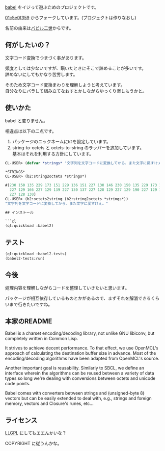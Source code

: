 [babel](https://github.com/cl-babel/babel) をイジって遊ぶためのプロジェクトです。

[01c5e0f359](https://github.com/snmsts/babel/tree/01c5e0f359d70d38147325de92b4c2c4361c66c0) からフォークしています。(プロジェクトは作りなおし)

名前の由来は[バビル二世](https://www.google.co.jp/url?sa=t&rct=j&q=&esrc=s&source=web&cd=1&cad=rja&uact=8&ved=0ahUKEwjz9PDP4a7QAhVEWrwKHQUIA7kQFggdMAA&url=https%3A%2F%2Fja.wikipedia.org%2Fwiki%2F%25E3%2583%2590%25E3%2583%2593%25E3%2583%25AB2%25E4%25B8%2596&usg=AFQjCNFGVoi9iQmDkEiKTQVaYgCP_JKFbg&sig2=hUFKplh2gRnyn5d7x8Y8Fg)からです。

## 何がしたいの？
文字コード変換でつまづく事があります。

頻度としては少ないですが、躓いたときにそこで諦めることが多いです。  
諦めないにしてもかなり苦労します。

そのため文字コード変換まわりを理解しようと考えています。  
自分なりにバラして組み立てなおすとかしながらゆっくり楽しもうかと。

## 使いかた
babel と変りません。

相違点は以下の二点です。

1. パッケージのニックネームに`b2`を設定しています。
1. string-to-octets と octets-to-string のラッパーを追加しています。<br>基本はそれを利用する方針にしています。

```cl
CL-USER> (defvar *strings* "文字列を文字コードに変換してから、また文字に戻すけぇ。")

*STRINGS*
CL-USER> (b2:string2octets *strings*)

#(230 150 135 229 173 151 229 136 151 227 130 146 230 150 135 229 173 151 227 130 179 227 131 188 227 131 137 227 129 171 229 164 137 230 143 155 227 129 151
  227 129 166 227 129 139 227 130 137 227 128 129 227 129 190 227 129 159 230 150 135 229 173 151 227 129 171 230 136 187 227 129 153 227 129 145 227 129 135
  227 128 130)
CL-USER> (b2:octets2string (b2:string2octets *strings*))
"文字列を文字コードに変換してから、また文字に戻すけぇ。"

## インストール

```cl
(ql:quickload :babel2)
```

## テスト

```cl
(ql:quickload :babel2-tests)
(babel2-tests:run)
```

## 今後

処理内容を理解しながらコードを整理していきたいと思います。

パッケージが相互依存しているものとかがあるので、まずそれを解消できるくらいまで行きたいですね。

## 本家のREADME

Babel is a charset encoding/decoding library, not unlike GNU libiconv, but completely written in Common Lisp.

It strives to achieve decent performance.
To that effect, we use OpenMCL's approach of calculating the destination buffer size in advance.
Most of the encoding/decoding algorithms have been adapted from OpenMCL's source.

Another important goal is reusability.
Similarly to SBCL, we define an interface wherein the algorithms can be reused between a variety of data types so long we're dealing with conversions between octets and unicode code points.

Babel comes with converters between strings and (unsigned-byte 8) vectors but can be easily extended to deal with, e.g., strings and foreign memory, vectors and Closure's runes, etc...

## ライセンス

[LLGPL](http://www.cliki.net/llgpl) にしてもエエんかいな？

COPYRIGHT に従うんかな。
